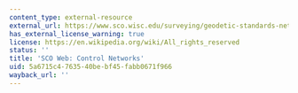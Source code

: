 ```yaml
---
content_type: external-resource
external_url: https://www.sco.wisc.edu/surveying/geodetic-standards-networks/
has_external_license_warning: true
license: https://en.wikipedia.org/wiki/All_rights_reserved
status: ''
title: 'SCO Web: Control Networks'
uid: 5a6715c4-7635-40be-bf45-fabb0671f966
wayback_url: ''
---
```

